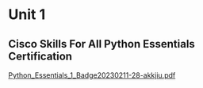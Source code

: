 # Unit 1
## Cisco Skills For All Python Essentials Certification
[Python_Essentials_1_Badge20230211-28-akkjiu.pdf](https://github.com/UP210676/UP210676_DSA/files/10712508/Python_Essentials_1_Badge20230211-28-akkjiu.pdf)

